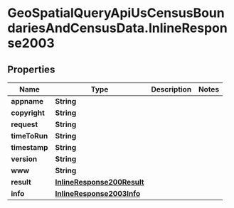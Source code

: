 # GeoSpatialQueryApiUsCensusBoundariesAndCensusData.InlineResponse2003

## Properties

Name | Type | Description | Notes
------------ | ------------- | ------------- | -------------
**appname** | **String** |  | 
**copyright** | **String** |  | 
**request** | **String** |  | 
**timeToRun** | **String** |  | 
**timestamp** | **String** |  | 
**version** | **String** |  | 
**www** | **String** |  | 
**result** | [**InlineResponse200Result**](InlineResponse200Result.md) |  | 
**info** | [**InlineResponse2003Info**](InlineResponse2003Info.md) |  | 


